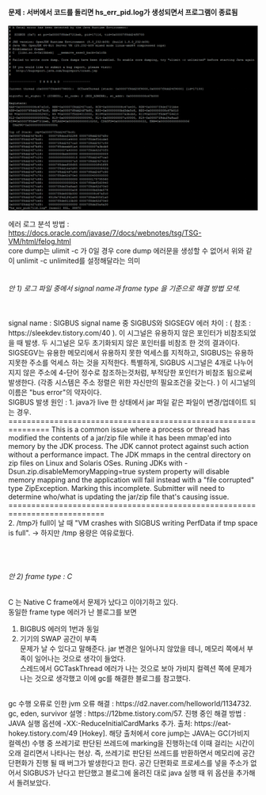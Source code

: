 #### 문제 : 서버에서 코드를 돌리면 hs_err_pid.log가 생성되면서 프로그램이 종료됨

<img src="https://github.com/kimhagyeong/Tech_Diary/blob/main/static/fatal%20error.png" width="700"/>    

에러 로그 분석 방법 : https://docs.oracle.com/javase/7/docs/webnotes/tsg/TSG-VM/html/felog.html    
core dump는 ulimit -c 가 0일 경우 core dump 에러문을 생성할 수 없어서 위와 같이 unlimit -c unlimited를 설정해달라는 의미    
<br/>
###### 안 1) 로그 파일 중에서 signal name과 frame type 을 기준으로 해결 방법 모색.   
<br/>
signal name : SIGBUS     
signal name 중 SIGBUS와 SIGSEGV 에러 차이 :     
( 참조 : https://sleekdev.tistory.com/40 ).   
이 시그널은 유용하지 않은 포인터가 비참조되었을 때 발생.    
두 시그널은 모두 초기화되지 않은 포인터를 비참조 한 것의 결과이다.    
SIGSEGV는 유용한 메모리에서 유용하지 못한 억세스를 지적하고,    
SIGBUS는 유용하지못한 주소를 억세스 하는 것을 지적한다.    
특별하게, SIGBUS 시그널은 4개로 나누어지지 않은 주소에 4-단어 정수로 참조하는것처럼, 부적당한 포인터가 비참조 됨으로써 발생한다.     
(각종 시스템은 주소 정렬은 위한 자신만의 필요조건을 갖는다. )     
이 시그널의 이름은 "bus error"의 약자이다.    
<br/>
SIGBUS 발생 원인 :     
1. java가 live 한 상태에서 jar 파일 같은 파일이 변경/업데이트 되는 경우.    
===============================================================
This is a common issue where a process or thread has modified the contents of a jar/zip file while it has been mmap'ed into memory by the JDK process.    
The JDK cannot protect against such action without a performance impact. The JDK mmaps in the central directory on zip files on Linux and Solaris OSes.     
Runing JDKs with -Dsun.zip.disableMemoryMapping=true system property will disable memory mapping and the application will fail instead with a "file corrupted" type ZipException.     
Marking this incomplete. Submitter will need to determine who/what is updating the jar/zip file that's causing issue.    
===========================================================================      
<br/>
2. /tmp가 full이 날 때 "VM crashes with SIGBUS writing PerfData if tmp space is full".    
-> 하지만 /tmp 용량은 여유로웠다.

<br/><br/>

###### 안 2) frame type : C    
C 는 Native C frame에서 문제가 났다고 이야기하고 있다.    
동일한 frame type 에러가 난 블로그를 보면    
1. BIGBUS 에러의 1번과 동일    
2. 기기의 SWAP 공간이 부족    
문제가 날 수 있다고 말해준다. jar 변경은 일어나지 않았을 테니, 메모리 쪽에서 부족이 일어나는 것으로 생각이 들었다.     
스레드에서 GCTaskThread 에러가 나는 것으로 보아 가비지 컬렉션 쪽에 문제가 나는 것으로 생각했고 이에 gc를 해결한 블로그를 참고했다.    
<br/>
gc 수행 오류로 인한 jvm 오류 해결 : https://d2.naver.com/helloworld/1134732.    
gc, eden, survivor 설명 : https://12bme.tistory.com/57.   
진행 중인 해결 방법 : JAVA 실행 옵션에 -XX:-ReduceInitialCardMarks 추가.    
출처: https://eat-hokey.tistory.com/49 [Hokey].   
해당 출처에서 core jump는    
JAVA는 GC(가비지 컬렉션) 수행 중 쓰레기로 판단된 쓰레드에 marking을 진행하는데 이때 걸리는 시간이 오래 걸리면서 나타나는 현상.    
즉, 쓰레기로 판단된 쓰레드를 반환하면서 메모리에 공간단편화가 진행 될 때 버그가 발생한다고 한다.    
공간 단편화로 프로세스를 넣을 주소가 없어서 SIGBUS가 난다고 판단했고 블로그에 올려진 대로 java 실행 때 위 옵션을 추가해서 돌려보았다.    

<br/>

